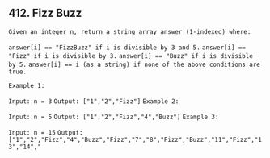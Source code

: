 ##  412. Fizz Buzz

`Given an integer n, return a string array answer (1-indexed) where:`

`answer[i] == "FizzBuzz" if i is divisible by 3 and 5.`
`answer[i] == "Fizz" if i is divisible by 3.`
`answer[i] == "Buzz" if i is divisible by 5.`
`answer[i] == i (as a string) if none of the above conditions are true.`
 

`Example 1:`

`Input: n = 3`
`Output: ["1","2","Fizz"]`
`Example 2:`

`Input: n = 5`
`Output: ["1","2","Fizz","4","Buzz"]`
`Example 3:`

`Input: n = 15`
`Output: ["1","2","Fizz","4","Buzz","Fizz","7","8","Fizz","Buzz","11","Fizz","13","14","`